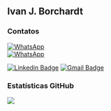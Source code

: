 ## Ivan J. Borchardt


### Contatos
<!--- Dados de Contato  --------------------->
[![WhatsApp](https://img.shields.io/badge/+55(47)99256_2268-WhatsApp_BR-25D366?style=for-the-badge&logo=whatsapp&logoColor=white)](https://wa.me/qr/DRQRLT3OIOMQJ1)  
[![WhatsApp](https://img.shields.io/badge/+49_0151_29160825-WhatsApp_DE-25D366?style=for-the-badge&logo=whatsapp&logoColor=white)](https://wa.me/qr/DRQRLT3OIOMQJ1)        

[![Linkedin Badge](https://img.shields.io/badge/-Ivan-blue?style=flat-square&logo=Linkedin&logoColor=white&link=https://www.linkedin.com/in/ivan-borchardt/)](https://www.linkedin.com/in/ivan-borchardt/) 
[![Gmail Badge](https://img.shields.io/badge/-ivan.borchardt.cobol@gmail.com-c14438?style=flat-square&logo=Gmail&logoColor=white&link=mailto:ivan.borchardt.cobol@gmail.com)](mailto:ivan.borchardt.cobol@gmail.com)

### Estatísticas GitHub
<!--- Estatisticas  --------------------->
![](http://github-profile-summary-cards.vercel.app/api/cards/profile-details?username=ivan-j-borchardt&theme=tokyonight)
